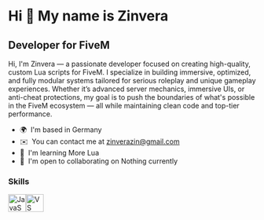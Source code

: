Hi 👋 My name is Zinvera
========================

Developer for FiveM
-------------------

Hi, I'm Zinvera — a passionate developer focused on creating high-quality, custom Lua scripts for FiveM. I specialize in building immersive, optimized, and fully modular systems tailored for serious roleplay and unique gameplay experiences. Whether it’s advanced server mechanics, immersive UIs, or anti-cheat protections, my goal is to push the boundaries of what's possible in the FiveM ecosystem — all while maintaining clean code and top-tier performance.

* 🌍  I'm based in Germany
* ✉️  You can contact me at [zinverazin@gmail.com](mailto:zinverazin@gmail.com)
* 🧠  I'm learning More Lua
* 🤝  I'm open to collaborating on Nothing currently

### Skills


<p align="left">
<a href="https://developer.mozilla.org/en-US/docs/Web/JavaScript" target="_blank" rel="noreferrer"><img src="https://raw.githubusercontent.com/danielcranney/readme-generator/main/public/icons/skills/javascript-colored.svg" width="36" height="36" alt="JavaScript" /></a><a href="https://code.visualstudio.com/" target="_blank" rel="noreferrer"><img src="https://raw.githubusercontent.com/danielcranney/readme-generator/main/public/icons/skills/visualstudiocode.svg" width="36" height="36" alt="VS Code" /></a>
</p>
